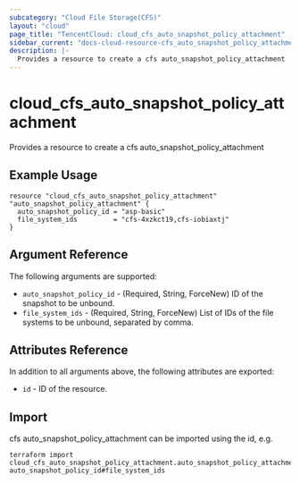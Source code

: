 ```yaml
---
subcategory: "Cloud File Storage(CFS)"
layout: "cloud"
page_title: "TencentCloud: cloud_cfs_auto_snapshot_policy_attachment"
sidebar_current: "docs-cloud-resource-cfs_auto_snapshot_policy_attachment"
description: |-
  Provides a resource to create a cfs auto_snapshot_policy_attachment
---
```


# cloud_cfs_auto_snapshot_policy_attachment

Provides a resource to create a cfs auto_snapshot_policy_attachment

## Example Usage

```hcl
resource "cloud_cfs_auto_snapshot_policy_attachment" "auto_snapshot_policy_attachment" {
  auto_snapshot_policy_id = "asp-basic"
  file_system_ids         = "cfs-4xzkct19,cfs-iobiaxtj"
}
```

## Argument Reference

The following arguments are supported:

* `auto_snapshot_policy_id` - (Required, String, ForceNew) ID of the snapshot to be unbound.
* `file_system_ids` - (Required, String, ForceNew) List of IDs of the file systems to be unbound, separated by comma.

## Attributes Reference

In addition to all arguments above, the following attributes are exported:

* `id` - ID of the resource.



## Import

cfs auto_snapshot_policy_attachment can be imported using the id, e.g.

```
terraform import cloud_cfs_auto_snapshot_policy_attachment.auto_snapshot_policy_attachment auto_snapshot_policy_id#file_system_ids
```

